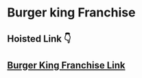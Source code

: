 # Burger king Franchise

## Hoisted Link 👇

## [Burger King Franchise Link](https://ugamraj.github.io/JavaScript-M4/Burger%20King%20franchise/)
